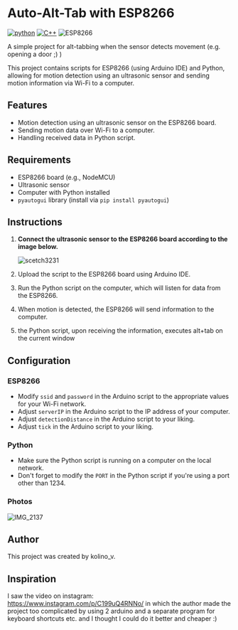 # Auto-Alt-Tab with ESP8266
[![python](https://img.shields.io/badge/Python-3.9-3776AB.svg?style=flat&logo=python&logoColor=white)](https://www.python.org) [![C++](https://img.shields.io/badge/C++-Compatible-blue?logo=c%2B%2B)](https://www.cplusplus.com/) ![ESP8266](https://img.shields.io/badge/ESP8266-Compatible-blue) 

A simple project for alt-tabbing when the sensor detects movement (e.g. opening a door ;) )

This project contains scripts for ESP8266 (using Arduino IDE) and Python, allowing for motion detection using an ultrasonic sensor and sending motion information via Wi-Fi to a computer.

## Features

- Motion detection using an ultrasonic sensor on the ESP8266 board.
- Sending motion data over Wi-Fi to a computer.
- Handling received data in Python script.

## Requirements

- ESP8266 board (e.g., NodeMCU)
- Ultrasonic sensor
- Computer with Python installed
- `pyautogui` library (install via `pip install pyautogui`)

## Instructions

1. **Connect the ultrasonic sensor to the ESP8266 board according to the image below.**

     ![scetch3231](https://github.com/kolinov2/Auto-Alt-Tab/assets/94188817/4b4277ef-358f-4299-9147-2c4cbe8aa97b)


2. Upload the script to the ESP8266 board using Arduino IDE.
3. Run the Python script on the computer, which will listen for data from the ESP8266.
4. When motion is detected, the ESP8266 will send information to the computer.
5. the Python script, upon receiving the information, executes alt+tab on the current window

## Configuration

### ESP8266

- Modify `ssid` and `password` in the Arduino script to the appropriate values for your Wi-Fi network.
- Adjust `serverIP` in the Arduino script to the IP address of your computer.
- Adjust `detectionDistance` in the Arduino script to your liking.
- Adjust `tick` in the Arduino script to your liking.
  
### Python

- Make sure the Python script is running on a computer on the local network.
- Don't forget to modify the `PORT` in the Python script if you're using a port other than 1234.

### Photos 

![IMG_2137](https://github.com/kolinov2/Auto-Alt-Tab/assets/94188817/b5507fb7-4871-4287-a662-e1b3ea3b9a15)

## Author

This project was created by kolino_v.

## Inspiration
I saw the video on instagram:
https://www.instagram.com/p/C199uQ4RNNo/
in which the author made the project too complicated by using 2 arduino and a separate program for keyboard shortcuts etc. and I thought I could do it better and cheaper :)

